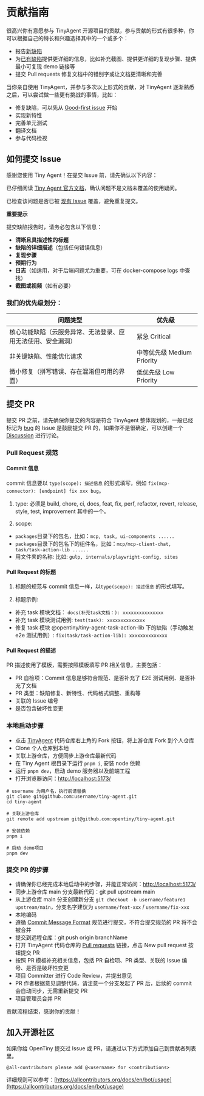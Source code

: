 # 贡献指南

很高兴你有意愿参与 TinyAgent 开源项目的贡献，参与贡献的形式有很多种，你可以根据自己的特长和兴趣选择其中的一个或多个：

- 报告[新缺陷](https://github.com/opentiny/tiny-agent/issues/new?template=bug-report.yml)
- 为[已有缺陷](https://github.com/opentiny/tiny-agent/labels/bug)提供更详细的信息，比如补充截图、提供更详细的复现步骤、提供最小可复现 demo 链接等
- 提交 Pull requests 修复文档中的错别字或让文档更清晰和完善

当你亲自使用 TinyAgent，并参与多次以上形式的贡献，对 TinyAgent 逐渐熟悉之后，可以尝试做一些更有挑战的事情，比如：

- 修复缺陷，可以先从 [Good-first issue](https://github.com/opentiny/tiny-agent/labels/good%20first%20issue) 开始
- 实现新特性
- 完善单元测试
- 翻译文档
- 参与代码检视

## 如何提交 Issue

感谢您使用 Tiny Agent！在提交 Issue 前，请先确认以下内容：

已仔细阅读 [Tiny Agent 官方文档](https://opentiny.github.io/tiny-agent)，确认问题不是文档未覆盖的使用疑问。

已检查该问题是否已被 [现有 Issue](https://github.com/opentiny/tiny-agent/issues) 覆盖，避免重复提交。

**重要提示**

提交缺陷报告时，请务必包含以下信息：

- **清晰且具描述性的标题**
- **缺陷的详细描述**（包括任何错误信息）
- **复现步骤**
- **预期行为**
- **日志**（如适用，对于后端问题尤为重要，可在 docker-compose logs 中查找）
- **截图或视频**（如有必要）

### 我们的优先级划分：

| **问题类型**                                                 | **优先级**                 |
| ------------------------------------------------------------ | -------------------------- |
| 核心功能缺陷（云服务异常、无法登录、应用无法使用、安全漏洞） | 紧急 Critical              |
| 非关键缺陷、性能优化请求                                     | 中等优先级 Medium Priority |
| 微小修复（拼写错误、存在混淆但可用的界面）                   | 低优先级 Low Priority      |

## 提交 PR

提交 PR 之前，请先确保你提交的内容是符合 TinyAgent 整体规划的，一般已经标记为 [bug](https://github.com/opentiny/tiny-agent/labels/bug) 的 Issue 是鼓励提交 PR 的，如果你不是很确定，可以创建一个 [Discussion](https://github.com/opentiny/tiny-agent/discussions) 进行讨论。

### Pull Request 规范

#### Commit 信息

commit 信息要以 `type(scope): 描述信息` 的形式填写，例如 `fix(mcp-connector): [endpoint] fix xxx bug`。

1. type: 必须是 build, chore, ci, docs, feat, fix, perf, refactor, revert, release, style, test, improvement 其中的一个。

2. scope:

- `packages`目录下的包名，比如：`mcp, task, ui-components ......`
- `packages`目录下的包名下的组件名，比如：`mcp/mcp-client-chat, task/task-action-lib ......`
- 用文件夹的名称: 比如: `gulp, internals/playwright-config, sites`

#### Pull Request 的标题

1. 标题的规范与 commit 信息一样，以`type(scope): 描述信息` 的形式填写。

2. 标题示例:

- 补充 task 模块文档： `docs(补充task文档：): xxxxxxxxxxxxxxx`
- 补充 task 模块测试用例: `test(task): xxxxxxxxxxxxxx`
- 修复 task 模块 @opentiny/tiny-agent-task-action-lib 下的缺陷（手动触发 e2e 测试用例）: `fix(task/task-action-lib): xxxxxxxxxxxxxx`

#### Pull Request 的描述

PR 描述使用了模板，需要按照模板填写 PR 相关信息，主要包括：

- PR 自检项：Commit 信息是够符合规范、是否补充了 E2E 测试用例、是否补充了文档
- PR 类型：缺陷修复、新特性、代码格式调整、重构等
- 关联的 Issue 编号
- 是否包含破坏性变更

### 本地启动步骤

- 点击 [TinyAgent](https://github.com/opentiny/tiny-agent) 代码仓库右上角的 Fork 按钮，将上游仓库 Fork 到个人仓库
- Clone 个人仓库到本地
- 关联上游仓库，方便同步上游仓库最新代码
- 在 Tiny Agent 根目录下运行 `pnpm i`, 安装 node 依赖
- 运行 `pnpm dev`，启动 demo 服务器以及前端工程
- 打开浏览器访问：[http://localhost:5173/](http://localhost:5173/)

```shell
# username 为用户名，执行前请替换
git clone git@github.com:username/tiny-agent.git
cd tiny-agent

# 关联上游仓库
git remote add upstream git@github.com:opentiny/tiny-agent.git

# 安装依赖
pnpm i

# 启动 demo项目
pnpm dev
```

### 提交 PR 的步骤

- 请确保你已经完成本地启动中的步骤，并能正常访问：[http://localhost:5173/](http://localhost:5173/)
- 同步上游仓库 main 分支最新代码：git pull upstream main
- 从上游仓库 main 分支创建新分支 `git checkout -b username/feature1 upstream/main`，分支名字建议为 `username/feat-xxx` / `username/fix-xxx`
- 本地编码
- 遵循 [Commit Message Format](https://www.conventionalcommits.org/zh-hans/v1.0.0/) 规范进行提交，不符合提交规范的 PR 将不会被合并
- 提交到远程仓库：git push origin branchName
- 打开 TinyAgent 代码仓库的 [Pull requests](https://github.com/opentiny/tiny-agent/pulls) 链接，点击 New pull request 按钮提交 PR
- 按照 PR 模板补充相关信息，包括 PR 自检项、PR 类型、关联的 Issue 编号、是否是破坏性变更
- 项目 Committer 进行 Code Review，并提出意见
- PR 作者根据意见调整代码，请注意一个分支发起了 PR 后，后续的 commit 会自动同步，无需重新提交 PR
- 项目管理员合并 PR

贡献流程结束，感谢你的贡献！

## 加入开源社区

如果你给 OpenTiny 提交过 Issue 或 PR，请通过以下方式添加自己到贡献者列表里。

```
@all-contributors please add @<username> for <contributions>
```

详细规则可以参考：[https://allcontributors.org/docs/en/bot/usage](https://allcontributors.org/docs/en/bot/usage)
